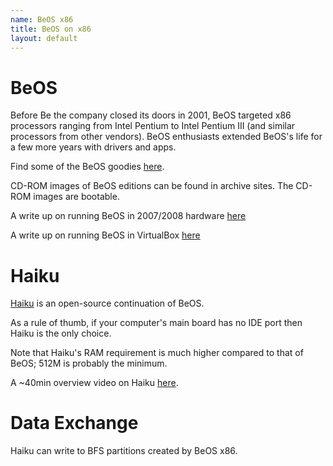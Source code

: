 ```yaml
---
name: BeOS x86
title: BeOS on x86
layout: default
---
```

# BeOS
Before Be the company closed its doors in 2001, BeOS targeted x86 processors ranging from Intel Pentium to Intel Pentium III (and similar processors from other vendors).
BeOS enthusiasts extended BeOS's life for a few more years with drivers and apps.

Find some of the BeOS goodies [here](http://pulkomandy.tk/~beosarchive/).

CD-ROM images of BeOS editions can be found in archive sites.
The CD-ROM images are bootable.

A write up on running BeOS in 2007/2008 hardware [here](https://littlebluerodent.tripod.com/MIDI/Modern_hardware.htm)

A write up on running BeOS in VirtualBox [here](https://learn.adafruit.com/build-a-bebox-with-beos-and-virtualbox)

# Haiku
[Haiku](https://www.haiku-os.org) is an open-source continuation of BeOS.

As a rule of thumb, if your computer's main board has no IDE port then Haiku is the only choice.

Note that Haiku's RAM requirement is much higher compared to that of BeOS;
512M is probably the minimum.

A ~40min overview video on Haiku [here](https://youtu.be/eOeOfBl3mbI).

# Data Exchange
Haiku can write to BFS partitions created by BeOS x86.